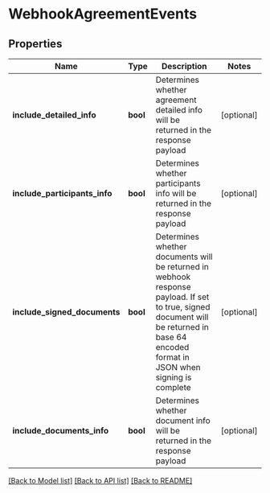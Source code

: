 # WebhookAgreementEvents

## Properties
Name | Type | Description | Notes
------------ | ------------- | ------------- | -------------
**include_detailed_info** | **bool** | Determines whether agreement detailed info will be returned in the response payload | [optional] 
**include_participants_info** | **bool** | Determines whether participants info will be returned in the response payload | [optional] 
**include_signed_documents** | **bool** | Determines whether documents will be returned in webhook response payload. If set to true, signed document will be returned in base 64 encoded format in JSON when signing is complete | [optional] 
**include_documents_info** | **bool** | Determines whether document info will be returned in the response payload | [optional] 

[[Back to Model list]](../README.md#documentation-for-models) [[Back to API list]](../README.md#documentation-for-api-endpoints) [[Back to README]](../README.md)


